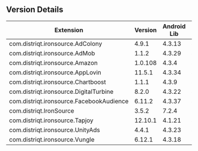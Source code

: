 ## Version Details

| Extension | Version | Android Lib | iOS Lib |
| --- | --- | --- | --- |
| com.distriqt.ironsource.AdColony | 4.9.1 | 4.3.13 | 4.3.15 |
| com.distriqt.ironsource.AdMob | 1.1.2 | 4.3.29 | 4.3.34 |
| com.distriqt.ironsource.Amazon | 1.0.108 | 4.3.4 | 4.3.6 |
| com.distriqt.ironsource.AppLovin | 11.5.1 | 4.3.34 | 4.3.35 |
| com.distriqt.ironsource.Chartboost | 1.1.1 | 4.3.9 | 4.3.10 |
| com.distriqt.ironsource.DigitalTurbine | 8.2.0 | 4.3.22 | 4.3.25 |
| com.distriqt.ironsource.FacebookAudience | 6.11.2 | 4.3.37 | 4.3.37 |
| com.distriqt.IronSource | 3.5.2 | 7.2.4 | 7.2.4 |
| com.distriqt.ironsource.Tapjoy | 12.10.1 | 4.1.21 | 4.1.21 |
| com.distriqt.ironsource.UnityAds | 4.4.1 | 4.3.23 | 4.3.23 |
| com.distriqt.ironsource.Vungle | 6.12.1 | 4.3.18 | 4.3.22  |

